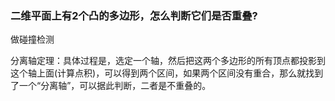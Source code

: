 
### 二维平面上有2个凸的多边形，怎么判断它们是否重叠?

做碰撞检测

分离轴定理：具体过程是，选定一个轴，然后把这两个多边形的所有顶点都投影到这个轴上面(计算点积)，可以得到两个区间，如果两个区间没有重合，那么就找到了一个“分离轴”，可以据此判断，二者是不重叠的。


